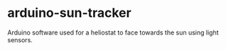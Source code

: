 # arduino-sun-tracker
Arduino software used for a heliostat to face towards the sun using light sensors.
